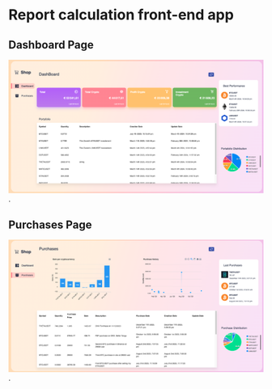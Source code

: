 # Report calculation front-end app

## Dashboard Page

![Texte alternatif](./resources/Dashboard.png "dashboard page").

## Purchases Page

![Texte alternatif](./resources/Purchases.png "Purchases page").
